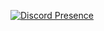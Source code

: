 
[![Discord Presence](https://lanyard-profile-readme.vercel.app/api/828633397454569572
                            )](https://discord.com/users/828633397454569572)
